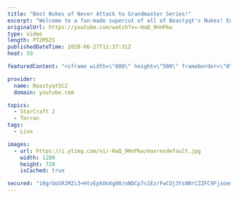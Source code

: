 ```yaml
---
title: "Best Nukes of Never Attack to Grandmaster Series!"
excerpt: "Welcome to a fan-made supercut of all of Beastyqt's Nukes! Enjoy this Nuke Reel!  Check out Black Fire's channel who edited this video: https://www.youtube.com/channel/UCT2zCxLrL91NILOBHcRAELA/featured?  #Beastyqt #StarCraft2 #SC2  Feel free to let me know if you have any suggestions for future videos."
originalUrl: https://youtube.com/watch?v=-HaQ_9HnPkw
type: video
length: PT2M52S
publishedDateTime: 2020-06-27T12:37:31Z
heat: 59

featuredContent: "<iframe width=\"800\" height=\"500\" frameborder=\"0\" src=\"https://www.youtube.com/embed/-HaQ_9HnPkw\" allow=\"accelerometer; autoplay; encrypted-media; gyroscope; picture-in-picture\" allowfullscreen></iframe>"

provider:
  name: BeastyqtSC2
  domain: youtube.com

topics:
  - StarCraft 2
  - Terran
tags:
  - Live

images:
  - url: https://i.ytimg.com/vi/-HaQ_9HnPkw/maxresdefault.jpg
    width: 1280
    height: 720
    isCached: true

secured: "i8grUoSRJMZi3+HtvEpkOnXg00/nNDCp7s1EzrFwCOj3Ys0NrCZZFC9FjxoenMlDHi9XM0JS7Yo0j6D1Cj4BMHlt7V2nBUW1gsZ2OA01HI6Ay45WeZsiWHMWmhER7wJjYN9di5Xwm7eeDR8dHj6fPvq3VLGRbsbtQVyakXzdHISsTWKy3PCdqPmGpvZh51AN5/nXfBvXgAO2AgWCDv3sKuYGxvT9ispzOftohTdLtp53aTDwh8dZ4opUhUYa2gMMJ68iMdAYxgXK44w3OBlVzP8MunPNJp8ZAxrH2e1xZWp8SiYwyrksjEwI+WMb3V223CarbTJ9geVQDOQDXITk8eDGbqKLJDOXG/9Za+tAQ04uQMw42cTRGkfn0UO7auj6uTROiNflQW5RyyAV5FnQj86fx1wOaGj7Wh1WvMky4rg=;fCCSB6+RyOgzb7uMCfsmpQ=="
---
```


